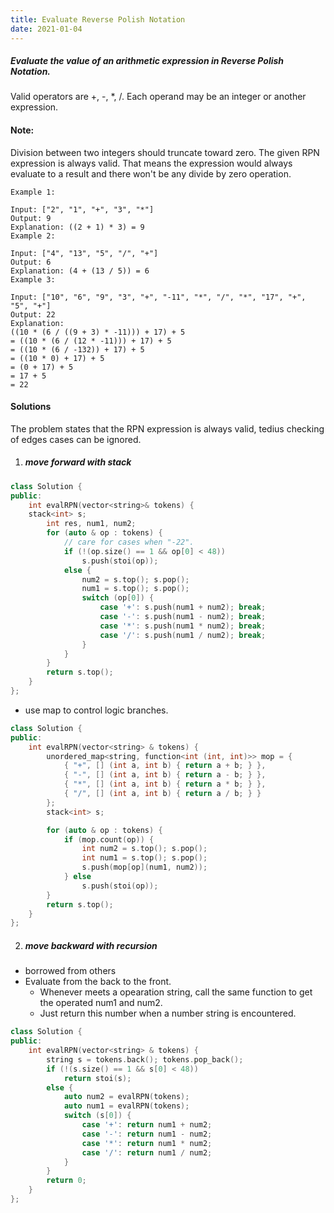 ```yaml
---
title: Evaluate Reverse Polish Notation
date: 2021-01-04
---
```

##### Evaluate the value of an arithmetic expression in Reverse Polish Notation.

Valid operators are +, -, *, /. Each operand may be an integer or another expression.

#### Note:

Division between two integers should truncate toward zero.
The given RPN expression is always valid. That means the expression would always evaluate to a result and there won't be any divide by zero operation.

```
Example 1:

Input: ["2", "1", "+", "3", "*"]
Output: 9
Explanation: ((2 + 1) * 3) = 9
Example 2:

Input: ["4", "13", "5", "/", "+"]
Output: 6
Explanation: (4 + (13 / 5)) = 6
Example 3:

Input: ["10", "6", "9", "3", "+", "-11", "*", "/", "*", "17", "+", "5", "+"]
Output: 22
Explanation: 
((10 * (6 / ((9 + 3) * -11))) + 17) + 5
= ((10 * (6 / (12 * -11))) + 17) + 5
= ((10 * (6 / -132)) + 17) + 5
= ((10 * 0) + 17) + 5
= (0 + 17) + 5
= 17 + 5
= 22

```


#### Solutions

The problem states that the RPN expression is always valid, tedius checking of edges cases can be ignored.

1. ##### move forward with stack

```cpp
class Solution {
public:
    int evalRPN(vector<string>& tokens) {
    stack<int> s;
        int res, num1, num2;
        for (auto & op : tokens) {
            // care for cases when "-22".
            if (!(op.size() == 1 && op[0] < 48))
                s.push(stoi(op));
            else {
                num2 = s.top(); s.pop();
                num1 = s.top(); s.pop();
                switch (op[0]) {
                    case '+': s.push(num1 + num2); break;
                    case '-': s.push(num1 - num2); break;
                    case '*': s.push(num1 * num2); break;
                    case '/': s.push(num1 / num2); break;
                }
            }
        }
        return s.top();
    }
};
```

- use map to control logic branches.

```cpp
class Solution {
public:
    int evalRPN(vector<string> & tokens) {
        unordered_map<string, function<int (int, int)>> mop = {
            { "+", [] (int a, int b) { return a + b; } },
            { "-", [] (int a, int b) { return a - b; } },
            { "*", [] (int a, int b) { return a * b; } },
            { "/", [] (int a, int b) { return a / b; } }
        };
        stack<int> s;

        for (auto & op : tokens) {
            if (mop.count(op)) {
                int num2 = s.top(); s.pop();
                int num1 = s.top(); s.pop();
                s.push(mop[op](num1, num2));
            } else
                s.push(stoi(op));
        }
        return s.top();
    }
};

```


2. ##### move backward with recursion

- borrowed from others
- Evaluate from the back to the front.
    - Whenever meets a opearation string, call the same function to get the operated num1 and num2.
    - Just return this number when a number string is encountered.

```cpp
class Solution {
public:
    int evalRPN(vector<string> & tokens) {
        string s = tokens.back(); tokens.pop_back();
        if (!(s.size() == 1 && s[0] < 48))
            return stoi(s);
        else {
            auto num2 = evalRPN(tokens);
            auto num1 = evalRPN(tokens);
            switch (s[0]) {
                case '+': return num1 + num2; 
                case '-': return num1 - num2;
                case '*': return num1 * num2;
                case '/': return num1 / num2;
            }
        }
        return 0;
    }
};


```
